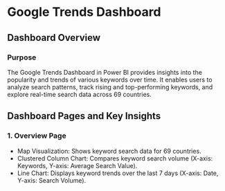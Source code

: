 # Google Trends Dashboard

## Dashboard Overview

### Purpose
The Google Trends Dashboard in Power BI provides insights into the popularity and trends of various keywords over time. It enables users to analyze search patterns, track rising and top-performing keywords, and explore real-time search data across 69 countries.

## Dashboard Pages and Key Insights

### 1. Overview Page
  - Map Visualization: Shows keyword search data for 69 countries.
  - Clustered Column Chart: Compares keyword search volume (X-axis: Keywords, Y-axis: Average Search Value).
  - Line Chart: Displays keyword trends over the last 7 days (X-axis: Date, Y-axis: Search Volume).
